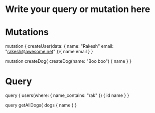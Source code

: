 # Write your query or mutation here
# Mutations
mutation {
  createUser(data: {
    name: "Rakesh"
    email: "rakesh@awesome.net"
  }){
    name
    email
  }
}

mutation createDog{
  createDog(name: "Boo boo") {
    name
  }
}

# Query
query {
    users(where: {
        name_contains: "rak"
    }) {
        id
        name
    }
}

query getAllDogs{
  dogs {
    name
  }
}